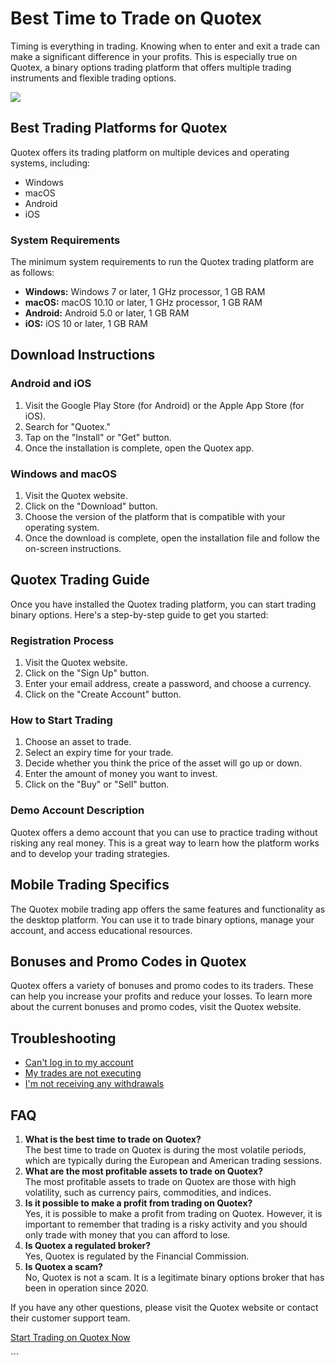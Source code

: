 # Best Time to Trade on Quotex

Timing is everything in trading. Knowing when to enter and exit a trade
can make a significant difference in your profits. This is especially
true on Quotex, a binary options trading platform that offers multiple
trading instruments and flexible trading options.

[![](https://static.quotex.io/files/4_en/300_250.jpg)](https://traff.sbs/brokerqxlid)

## Best Trading Platforms for Quotex

Quotex offers its trading platform on multiple devices and operating
systems, including:

-   Windows
-   macOS
-   Android
-   iOS

### System Requirements

The minimum system requirements to run the Quotex trading platform are
as follows:

-   **Windows:** Windows 7 or later, 1 GHz processor, 1 GB RAM
-   **macOS:** macOS 10.10 or later, 1 GHz processor, 1 GB RAM
-   **Android:** Android 5.0 or later, 1 GB RAM
-   **iOS:** iOS 10 or later, 1 GB RAM

## Download Instructions

### Android and iOS

1.  Visit the Google Play Store (for Android) or the Apple App Store
    (for iOS).
2.  Search for "Quotex."
3.  Tap on the "Install" or "Get" button.
4.  Once the installation is complete, open the Quotex app.

### Windows and macOS

1.  Visit the Quotex website.
2.  Click on the "Download" button.
3.  Choose the version of the platform that is compatible with your
    operating system.
4.  Once the download is complete, open the installation file and follow
    the on-screen instructions.

## Quotex Trading Guide

Once you have installed the Quotex trading platform, you can start
trading binary options. Here\'s a step-by-step guide to get you started:

### Registration Process

1.  Visit the Quotex website.
2.  Click on the "Sign Up" button.
3.  Enter your email address, create a password, and choose a currency.
4.  Click on the "Create Account" button.

### How to Start Trading

1.  Choose an asset to trade.
2.  Select an expiry time for your trade.
3.  Decide whether you think the price of the asset will go up or down.
4.  Enter the amount of money you want to invest.
5.  Click on the "Buy" or "Sell" button.

### Demo Account Description

Quotex offers a demo account that you can use to practice trading
without risking any real money. This is a great way to learn how the
platform works and to develop your trading strategies.

## Mobile Trading Specifics

The Quotex mobile trading app offers the same features and functionality
as the desktop platform. You can use it to trade binary options, manage
your account, and access educational resources.

## Bonuses and Promo Codes in Quotex

Quotex offers a variety of bonuses and promo codes to its traders. These
can help you increase your profits and reduce your losses. To learn more
about the current bonuses and promo codes, visit the Quotex website.

## Troubleshooting

-   [Can\'t log in to my account](\%22https://traff.sbs/brokerqxlid\%22)
-   [My trades are not executing](\%22https://traff.sbs/brokerqxlid\%22)
-   [I\'m not receiving any
    withdrawals](\%22https://traff.sbs/brokerqxlid\%22)

## FAQ

1.  **What is the best time to trade on Quotex?**\
    The best time to trade on Quotex is during the most volatile
    periods, which are typically during the European and American
    trading sessions.
2.  **What are the most profitable assets to trade on Quotex?**\
    The most profitable assets to trade on Quotex are those with high
    volatility, such as currency pairs, commodities, and indices.
3.  **Is it possible to make a profit from trading on Quotex?**\
    Yes, it is possible to make a profit from trading on Quotex.
    However, it is important to remember that trading is a risky
    activity and you should only trade with money that you can afford to
    lose.
4.  **Is Quotex a regulated broker?**\
    Yes, Quotex is regulated by the Financial Commission.
5.  **Is Quotex a scam?**\
    No, Quotex is not a scam. It is a legitimate binary options broker
    that has been in operation since 2020.

If you have any other questions, please visit the Quotex website or
contact their customer support team.

[Start Trading on Quotex Now](\%22https://traff.sbs/brokerqxlid\%22)

\`\`\`

